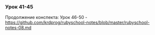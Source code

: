 ### Урок 41-45


Продолжение конспекта: Урок 46-50 - https://github.com/krdprog/rubyschool-notes/blob/master/rubyschool-notes-08.md